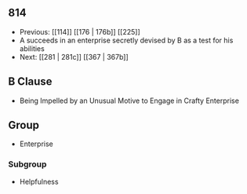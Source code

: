 ## 814
- Previous: [[114]] [[176 | 176b]] [[225]] 
- A succeeds in an enterprise secretly devised by B as a test for his abilities
- Next: [[281 | 281c]] [[367 | 367b]] 

## B Clause
- Being Impelled by an Unusual Motive to Engage in Crafty Enterprise

## Group
- Enterprise

### Subgroup
- Helpfulness

